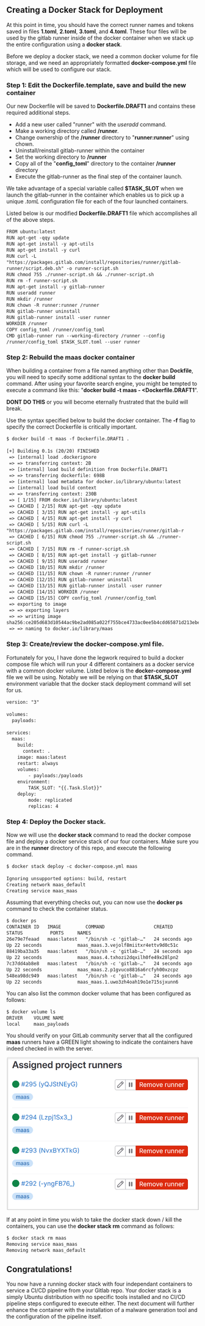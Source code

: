 ## Creating a Docker Stack for Deployment

At this point in time, you should have the correct runner names and tokens saved in files **1.toml**, **2.toml**, **3.toml**, and **4.toml**.  These four files will be used by the gitlab runner inside of the docker container when we stack up the entire configuration using a **docker stack**.

Before we deploy a docker stack, we need a common docker volume for file storage, and we need an appropriately formatted **docker-compose.yml** file which will be used to configure our stack.

### Step 1: Edit the Dockerfile.template, save and build the new container

Our new Dockerfile will be saved to **Dockerfile.DRAFT1** and contains these required additional steps.

* Add a new user called "runner" with the *useradd* command.
* Make a working directory called **/runner**.
* Change ownership of the **/runner** directory to "**runner:runner**" using chown.
* Uninstall/reinstall gitlab-runner within the container
* Set the working directory to **/runner**
* Copy all of the "**config_toml**" directory to the container **/runner** directory
* Execute the gitlab-runner as the final step of the container launch.

We take advantage of a special variable called **$TASK_SLOT** when we launch the gitlab-runner in the container which enables us to pick up a unique *.tomL* configuration file for each of the four launched containers.

Listed below is our modified **Dockerfile.DRAFT1** file which accomplishes all of the above steps.

```
FROM ubuntu:latest
RUN apt-get -qqy update
RUN apt-get install -y apt-utils
RUN apt-get install -y curl
RUN curl -L "https://packages.gitlab.com/install/repositories/runner/gitlab-runner/script.deb.sh" -o runner-script.sh
RUN chmod 755 ./runner-script.sh && ./runner-script.sh
RUN rm -f runner-script.sh
RUN apt-get install -y gitlab-runner
RUN useradd runner
RUN mkdir /runner
RUN chown -R runner:runner /runner
RUN gitlab-runner uninstall
RUN gitlab-runner install -user runner
WORKDIR /runner
COPY config_toml /runner/config_toml
CMD gitlab-runner run --working-directory /runner --config /runner/config_toml $TASK_SLOT.toml --user runner
```

### Step 2: Rebuild the **maas** docker container

When building a container from a file named anything other than **Dockfile**, you will need to specify some additional syntax to the **docker build** command. After using your favorite search engine, you might be tempted to execute a command like this: "**docker build -t maas - <Dockerfile.DRAFT1**".  

**DONT DO THIS** or you will become eternally frustrated that the build will break.

Use the syntax specified below to build the docker container.  The **-f** flag to specify the correct Dockerfile is critically important.  

```
$ docker build -t maas -f Dockerfile.DRAFT1 .

[+] Building 0.1s (20/20) FINISHED
 => [internal] load .dockerignore
 => => transferring context: 2B
 => [internal] load build definition from Dockerfile.DRAFT1
 => => transferring dockerfile: 698B
 => [internal] load metadata for docker.io/library/ubuntu:latest
 => [internal] load build context
 => => transferring context: 230B
 => [ 1/15] FROM docker.io/library/ubuntu:latest
 => CACHED [ 2/15] RUN apt-get -qqy update
 => CACHED [ 3/15] RUN apt-get install -y apt-utils
 => CACHED [ 4/15] RUN apt-get install -y curl
 => CACHED [ 5/15] RUN curl -L "https://packages.gitlab.com/install/repositories/runner/gitlab-r
 => CACHED [ 6/15] RUN chmod 755 ./runner-script.sh && ./runner-script.sh
 => CACHED [ 7/15] RUN rm -f runner-script.sh
 => CACHED [ 8/15] RUN apt-get install -y gitlab-runner
 => CACHED [ 9/15] RUN useradd runner
 => CACHED [10/15] RUN mkdir /runner
 => CACHED [11/15] RUN chown -R runner:runner /runner
 => CACHED [12/15] RUN gitlab-runner uninstall
 => CACHED [13/15] RUN gitlab-runner install -user runner
 => CACHED [14/15] WORKDIR /runner
 => CACHED [15/15] COPY config_toml /runner/config_toml
 => exporting to image
 => => exporting layers
 => => writing image sha256:ce205d683d10544ac9be2ad085a022f755bce4733ac0ee5b4cdd65871d213ebe
 => => naming to docker.io/library/maas

```

### Step 3: Create/review the **docker-compose.yml** file.

Fortunately for you, I have done the legwork required to build a docker compose file which will run your 4 different containers as a docker service with a common docker volume.  Listed below is the **docker-compose.yml** file we will be using. Notably we will be relying on that **$TASK_SLOT** environment variable that the docker stack deployment command will set for us.

```
version: "3"

volumes:
  payloads:

services:
  maas:
    build:
      context: .
    image: maas:latest
    restart: always
    volumes:
        - payloads:/payloads
    environment:
        TASK_SLOT: "{{.Task.Slot}}"
    deploy:
        mode: replicated
        replicas: 4
```

### Step 4: Deploy the Docker stack.

Now we will use the **docker stack** command to read the docker compose file and deploy a docker service stack of our four containers. Make sure you are in the **runner** directory of this repo, and execute the following command.

```
$ docker stack deploy -c docker-compose.yml maas

Ignoring unsupported options: build, restart
Creating network maas_default
Creating service maas_maas
```

Assuming that everything checks out, you can now use the **docker ps** command to check the container status.

```
$ docker ps
CONTAINER ID   IMAGE         COMMAND                  CREATED          STATUS          PORTS     NAMES
26e79e7feaad   maas:latest   "/bin/sh -c 'gitlab-…"   24 seconds ago   Up 22 seconds             maas_maas.3.vejolf8miitxr4ettv9d0c51c
88419ba33a35   maas:latest   "/bin/sh -c 'gitlab-…"   24 seconds ago   Up 22 seconds             maas_maas.4.txhozi2dqxilh0fe49x28lpn2
7c37dd4ab8e8   maas:latest   "/bin/sh -c 'gitlab-…"   24 seconds ago   Up 22 seconds             maas_maas.2.p1gvuco8816a6rcfyh00xzcpz
548ea98dc949   maas:latest   "/bin/sh -c 'gitlab-…"   24 seconds ago   Up 22 seconds             maas_maas.1.uwo3zh4oah19o1e715sjxunn6
```

You can also list the common docker volume that has been configured as follows:

```
$ docker volume ls
DRIVER    VOLUME NAME
local     maas_payloads
```

You should verify on your GitLab community server that all the configured **maas** runners have a GREEN light showing to indicate the containers have indeed checked in with the server.

![Alt text](image-4.png)

If at any point in time you wish to take the docker stack down / kill the containers, you can use the **docker stack rm** command as follows:

```
$ docker stack rm maas
Removing service maas_maas                                                                             Removing network maas_default      
```


## Congratulations!

You now have a running docker stack with four independant containers to service a CI/CD pipeline from your Gitlab repo.  Your docker stack is a simply Ubuntu distribution with no specific tools installed and no CI/CD pipeline steps configured to execute either.  The next document will further enhance the container with the installation of a malware generation tool and the configuration of the pipeline itself.


